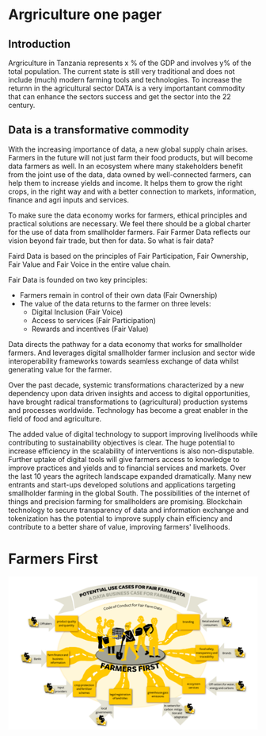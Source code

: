 # Argriculture one pager

## Introduction
Argriculture in Tanzania represents x % of the GDP and involves y% of the total population.  The current state is still very traditional and does not include (much) modern farming tools and technologies.  To increase the returnn in the agricultural sector DATA is a very importantant commodity that can enhance the sectors success and get the sector into the 22 century.

## Data is a transformative commodity

With the increasing importance of data, a new global supply chain arises. Farmers in the future will not just farm their food products, but will become data farmers as well. In an ecosystem where many stakeholders benefit from the joint use of the data, data owned by well-connected farmers, can help them to increase yields and income. It helps them to grow the right crops, in the right way and with a better connection to markets, information, finance and agri inputs and services.

To make sure the data economy works for farmers, ethical principles and practical solutions are necessary. We feel there should be a global charter for the use of data from smallholder farmers. Fair Farmer Data reflects our vision beyond fair trade, but then for data. So what is fair data?

Faird Data is based on the principles of Fair Participation, Fair Ownership, Fair Value and Fair Voice in the entire value chain.

Fair Data is founded on two key principles:
- Farmers remain in control of their own data (Fair Ownership)
- The value of the data returns to the farmer on three levels:
  - Digital Inclusion (Fair Voice)
  - Access to services (Fair Participation)
  - Rewards and incentives (Fair Value)

Data directs the pathway for a data economy that works for smallholder farmers. And leverages digital smallholder farmer inclusion and sector wide interoperability frameworks towards seamless exchange of data whilst generating value for the farmer.

Over the past decade, systemic transformations characterized by a new dependency upon data driven insights and access to digital opportunities, have brought radical transformations to (agricultural) production systems and processes worldwide. Technology has become a great enabler in the field of food and agriculture.

The added value of digital technology to support improving livelihoods while contributing to sustainability objectives is clear. The huge potential to increase efficiency in the scalability of interventions is also non-disputable. Further uptake of digital tools will give farmers access to knowledge to improve practices and yields and to financial services and markets. Over the last 10 years the agritech landscape expanded dramatically. Many new entrants and start-ups developed solutions and applications targeting smallholder farming in the global South. The possibilities of the internet of things and precision farming for smallholders are promising. Blockchain technology to secure transparency of data and information exchange and tokenization has the potential to improve supply chain efficiency and contribute to a better share of value, improving farmers' livelihoods.

# Farmers First

![data_ecosystem](img/fair_data_use_cases.png)